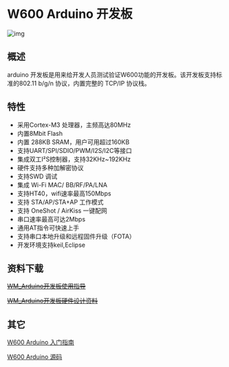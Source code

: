 # W600 Arduino 开发板

![img](../.assets/product/arduino/arduino.png)

## 概述

arduino 开发板是用来给开发人员测试验证W600功能的开发板。该开发板支持标准的802.11 b/g/n 协议，内置完整的 TCP/IP 协议栈。

## 特性

-   采用Cortex-M3 处理器，主频高达80MHz
-   内置8Mbit Flash
-   内置 288KB SRAM，用户可用超过160KB
-   支持UART/SPI/SDIO/PWM/I2S/I2C等接口
-   集成双工I²S控制器，支持32KHz\~192KHz
-   硬件支持多种加解密协议
-   支持SWD 调试
-   集成 Wi-Fi MAC/ BB/RF/PA/LNA
-   支持HT40，wifi速率最高150Mbps
-   支持 STA/AP/STA+AP 工作模式
-   支持 OneShot / AirKiss 一键配网
-   串口速率最高可达2Mbps
-   通用AT指令可快速上手
-   支持串口本地升级和远程固件升级（FOTA）
-   开发环境支持keil,Eclipse

## 资料下载

~~[WM\_Arduino开发板使用指导](http://download1.thingsturn.com/document/WM_Arduino%E5%BC%80%E5%8F%91%E6%9D%BF%E4%BD%BF%E7%94%A8%E6%8C%87%E5%AF%BC.pdf)~~

~~[WM\_Arduino开发板硬件设计资料](http://download1.thingsturn.com/hardware/Arduino_Hardware_design_file.zip)~~

## 其它

[W600 Arduino 入门指南](../arduino/start.md)

[W600 Arduino 源码](http://github.com/w600/arduino)

